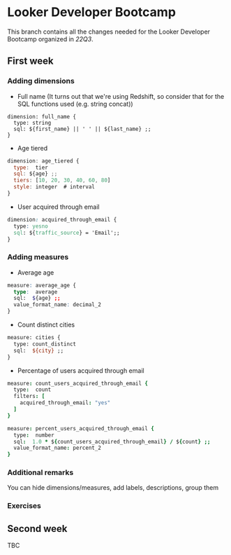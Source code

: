 # Looker Developer Bootcamp
This branch contains all the changes needed for the Looker Developer Bootcamp organized in _22Q3_.

## First week
### Adding dimensions
- Full name (It turns out that we're using Redshift, so consider that for the SQL functions used (e.g. string concat))

```less
dimension: full_name {
  type: string
  sql: ${first_name} || ' ' || ${last_name} ;;
}
```
- Age tiered

```javascript
dimension: age_tiered {
  type:  tier
  sql: ${age} ;;
  tiers: [10, 20, 30, 40, 60, 80]
  style: integer  # interval
}
```
- User acquired through email

```css
dimension: acquired_through_email {
  type: yesno
  sql: ${traffic_source} = 'Email';;
}
```

### Adding measures
- Average age

```scss
measure: average_age {
  type:  average
  sql:  ${age} ;;
  value_format_name: decimal_2
}
```
- Count distinct cities

```perl
measure: cities {
  type: count_distinct
  sql:  ${city} ;;
}
```
- Percentage of users acquired through email

```coffee
measure: count_users_acquired_through_email {
  type:  count
  filters: [
    acquired_through_email: "yes"
  ]
}

measure: percent_users_acquired_through_email {
  type:  number
  sql:  1.0 * ${count_users_acquired_through_email} / ${count} ;;
  value_format_name: percent_2
}
```

### Additional remarks
You can hide dimensions/measures, add labels, descriptions, group them

### Exercises

## Second week
TBC
